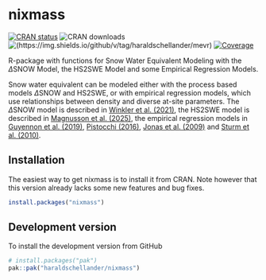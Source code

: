 # nixmass

<!-- badges: start -->
<!--[![Lifecycle: experimental](https://img.shields.io/badge/lifecycle-experimental-orange.svg)](https://lifecycle.r-lib.org/articles/stages.html#experimental)-->
[![CRAN status](https://www.r-pkg.org/badges/version/nixmass)](https://CRAN.R-project.org/package=nixmass)
![CRAN downloads](https://cranlogs.r-pkg.org/badges/grand-total/nixmass?color=brightgreen)
![(https://img.shields.io/github/v/tag/haraldschellander/mevr)](https://img.shields.io/github/v/tag/haraldschellander/nixmass?include_prereleases)
[![Coverage](https://img.shields.io/codecov/c/github/haraldschellander/nixmass)](https://app.codecov.io/gh/haraldschellander/nixmass)
<!-- badges: end -->

R-package with functions for Snow Water Equivalent Modeling with the $\Delta\text{SNOW}$ Model, the HS2SWE Model and some Empirical Regression Models.

Snow water equivalent can be modeled either with the process based models $\Delta\text{SNOW}$ and HS2SWE, or with empirical regression models, which use relationships between density and diverse at-site parameters. 
The $\Delta\text{SNOW}$ model is described in [Winkler et al. (2021)](https://doi.org/10.5194/hess-25-1165-2021), 
the HS2SWE model is described in [Magnusson et al. (2025)](https://doi.org/10.1016/j.coldregions.2025.104435),
the empirical regression models in [Guyennon et al. (2019)](https://doi.org/10.1016/j.coldregions.2019.102859), [Pistocchi (2016)](https://doi.org/10.1016/j.ejrh.2016.03.0049), [Jonas et al. (2009)](https://doi.org/10.1016/j.jhydrol.2009.09.021) and [Sturm et al. (2010)](https://doi.org/10.1175/2010JHM1202.1).

<!-- Note that there exists a very [similar model](https://github.com/jannefiluren/HS2SWE) which has many ideas in common with the $\Delta\text{SNOW}$ model. -->


## Installation

The easiest way to get nixmass is to install it from CRAN. 
Note however that this version already lacks some new features and bug fixes.
```r 
install.packages("nixmass")
```


## Development version
To install the development version from GitHub

```r
# install.packages("pak")
pak::pak("haraldschellander/nixmass")
```
